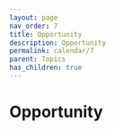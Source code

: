```yaml
---
layout: page
nav_order: 7
title: Opportunity
description: Opportunity
permalink: calendar/7
parent: Topics
has_children: true
---
```


# Opportunity
